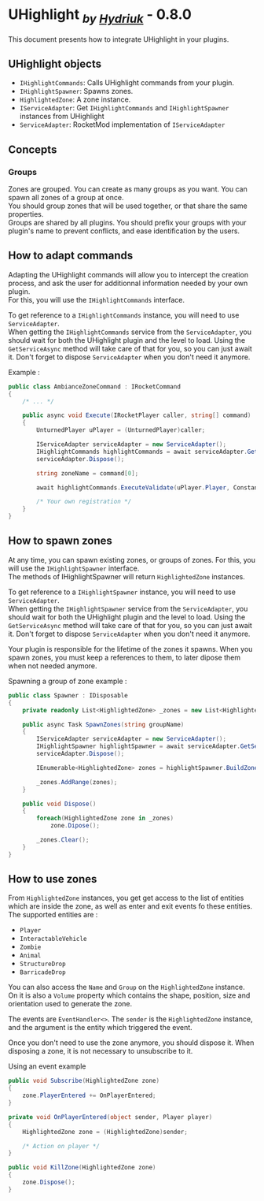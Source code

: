 <link rel="stylesheet" href="C:\Users\Antonin\Documents\_workspace\Unturned\Projects\vscode-hydriuk.css"></link>
<style>
    @media print {
        @page { margin: 0; size: 25cm 70cm; }
        body { margin: 0cm; }
    }
</style>

# **UHighlight** <sub>*by [Hydriuk](https://github.com/Hydriuk)*</sub> - 0.8.0

This document presents how to integrate UHighlight in your plugins.

## UHighlight objects

- `IHighlightCommands`: Calls UHighlight commands from your plugin.
- `IHighlightSpawner`: Spawns zones.
- `HighlightedZone`: A zone instance.
- `IServiceAdapter`: Get `IHighlightCommands` and `IHighlightSpawner` instances from UHighlight
- `ServiceAdapter`: RocketMod implementation of `IServiceAdapter`

## Concepts

### Groups

Zones are grouped. You can create as many groups as you want. You can spawn all zones of a group at once.  
You should group zones that will be used together, or that share the same properties.  
Groups are shared by all plugins. You should prefix your groups with your plugin's name to prevent conflicts, and ease identification by the users.

## How to adapt commands

Adapting the UHighlight commands will allow you to intercept the creation process, and ask the user for additionnal information needed by your own plugin.  
For this, you will use the `IHighlightCommands` interface.  

To get reference to a `IHighlightCommands` instance, you will need to use `ServiceAdapter`.  
When getting the `IHighlightCommands` service from the `ServiceAdapter`, you should wait for both the UHighlight plugin and the level to load. Using the `GetServiceAsync` method will take care of that for you, so you can just await it. Don't forget to dispose `ServiceAdapter` when you don't need it anymore.  

Example : 
```csharp
public class AmbianceZoneCommand : IRocketCommand
{
    /* ... */

    public async void Execute(IRocketPlayer caller, string[] command)
    {
        UnturnedPlayer uPlayer = (UnturnedPlayer)caller;

        IServiceAdapter serviceAdapter = new ServiceAdapter();
        IHighlightCommands highlightCommands = await serviceAdapter.GetServiceAsync<IHighlightCommands>();
        serviceAdapter.Dispose();

        string zoneName = command[0];

        await highlightCommands.ExecuteValidate(uPlayer.Player, Constants.GROUP_NAME, zoneName);

        /* Your own registration */
    }
}
```

## How to spawn zones

At any time, you can spawn existing zones, or groups of zones. For this, you will use the `IHighlightSpawner` interface.  
The methods of IHighlightSpawner will return `HighlightedZone` instances.  

To get reference to a `IHighlightSpawner` instance, you will need to use `ServiceAdapter`.  
When getting the `IHighlightSpawner` service from the `ServiceAdapter`, you should wait for both the UHighlight plugin and the level to load. Using the `GetServiceAsync` method will take care of that for you, so you can just await it. Don't forget to dispose `ServiceAdapter` when you don't need it anymore.  

Your plugin is responsible for the lifetime of the zones it spawns. When you spawn zones, you must keep a references to them, to later dipose them when not needed anymore.

Spawning a group of zone example : 
```csharp
public class Spawner : IDisposable
{
    private readonly List<HighlightedZone> _zones = new List<HighlightedZone>();

    public async Task SpawnZones(string groupName)
    {
        IServiceAdapter serviceAdapter = new ServiceAdapter();
        IHighlightSpawner highlightSpawner = await serviceAdapter.GetServiceAsync<IHighlightSpawner>();
        serviceAdapter.Dispose();

        IEnumerable<HighlightedZone> zones = highlightSpawner.BuildZones(groupName);

        _zones.AddRange(zones);
    }

    public void Dispose()
    {
        foreach(HighlightedZone zone in _zones)
            zone.Dipose();

        _zones.Clear();
    }
}
```

## How to use zones

From `HighlightedZone` instances, you get get access to the list of entities which are inside the zone, as well as enter and exit events fo these entities.  
The supported entities are : 
- `Player`
- `InteractableVehicle`
- `Zombie`
- `Animal`
- `StructureDrop`
- `BarricadeDrop`

You can also access the `Name` and `Group` on the `HighlightedZone` instance.  
On it is also a `Volume` property which contains the shape, position, size and orientation used to generate the zone.  

The events are `EventHandler<>`. The `sender` is the `HighlightedZone` instance, and the argument is the entity which triggered the event.  

Once you don't need to use the zone anymore, you should dispose it. When disposing a zone, it is not necessary to unsubscribe to it.

Using an event example
```csharp
public void Subscribe(HighlightedZone zone)
{
    zone.PlayerEntered += OnPlayerEntered;
}

private void OnPlayerEntered(object sender, Player player)
{
    HighlightedZone zone = (HighlightedZone)sender;

    /* Action on player */
}

public void KillZone(HighlightedZone zone)
{
    zone.Dispose();
}
```